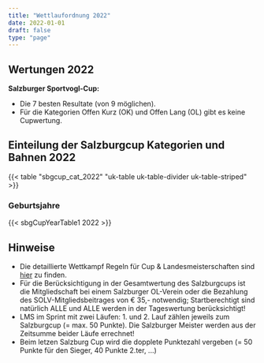 ```yaml
---
title: "Wettlaufordnung 2022"
date: 2022-01-01
draft: false
type: "page"
---
```


## Wertungen 2022

**Salzburger Sportvogl-Cup:**

+ Die 7 besten Resultate (von 9 möglichen).
+ Für die Kategorien Offen Kurz (OK) und Offen Lang (OL) gibt es keine Cupwertung.

## Einteilung der Salzburgcup Kategorien und Bahnen 2022

{{< table "sbgcup_cat_2022" "uk-table uk-table-divider uk-table-striped" >}}

### Geburtsjahre

{{< sbgCupYearTable1 2022 >}}

## Hinweise

- Die detaillierte Wettkampf Regeln für Cup & Landesmeisterschaften sind [hier](/resources/SOLV_Wettkampfregeln__Cup_und_LM.pdf) zu finden.
- Für die Berücksichtigung in der Gesamtwertung des Salzburgcups ist die Mitgliedschaft bei einem Salzburger OL-Verein oder die Bezahlung des SOLV-Mitgliedsbeitrages von € 35,- notwendig; Startberechtigt sind natürlich ALLE und ALLE werden in der Tageswertung berücksichtigt!
- LMS im Sprint mit zwei Läufen: 1. und 2. Lauf zählen jeweils zum Salzburgcup (= max. 50 Punkte). Die Salzburger Meister werden aus der Zeitsumme beider Läufe errechnet!
- Beim letzen Salzburg Cup wird die dopplete Punktezahl vergeben (= 50 Punkte für den Sieger, 40 Punkte 2.ter, ...)

